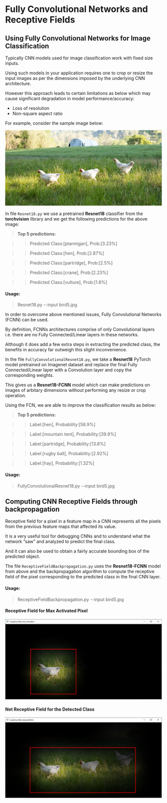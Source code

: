 # Fully Convolutional Networks and Receptive Fields

## Using Fully Convolutional Networks for Image Classification

Typically CNN models used for image classification work with fixed size inputs.

Using such models in your application requires one to crop or resize the input images as per the dimensions imposed by the underlying CNN architecture.

However this approach leads to certain limitations as below which may cause significant degradation in model performance/accuracy:
- Loss of resolution
- Non-square aspect ratio

For example, consider the sample image below:

![Sample Image](bird5.jpg "bird5")

In file `Resnet18.py` we use a pretrained **Resnet18** classifier from the **torchvision** library and we get the following predictions for the above image:
> **Top 5 predictions:**

>> Predicted Class:[ptarmigan], Prob:[3.23%]

>> Predicted Class:[hen], Prob:[2.87%]

>> Predicted Class:[partridge], Prob:[2.5%]

>> Predicted Class:[crane], Prob:[2.23%]

>> Predicted Class:[vulture], Prob:[1.8%]

#### Usage:

> Resnet18.py --input bird5.jpg

In order to overcome above mentioned issues, Fully Convolutional Networks (FCNN) can be used.

By definition, FCNNs architectures comprise of only Convolutional layers i.e. there are no Fully Connected/Linear layers in these networks.

Although it does add a few extra steps in extracting the predicted class, the benefits in accuracy far outweigh this slight inconvenience.

In the file `FullyConvolutionalResnet18.py`, we take a **Resnet18** PyTorch model pretrained on Imagenet dataset and replace the final Fully Connected/Linear layer with a Convolution layer and copy the corresponding weights.

This gives us a **Resnet18-FCNN** model which can make predictions on images of arbitary dimensions without performing any resize or crop operation.

Using the FCN, we are able to improve the classification results as below:
> **Top 5 predictions:**

>> Label:[hen], Probability:[58.9%]

>> Label:[mountain tent], Probability:[39.9%]

>> Label:[partridge], Probability:[13.8%]

>> Label:[rugby ball], Probability:[2.92%]

>> Label:[hay], Probability:[1.32%]

#### Usage:

> FullyConvolutionalResnet18.py --input bird5.jpg

## Computing CNN Receptive Fields through backpropagation

Receptive field for a pixel in a feature map in a CNN represents all the pixels from the previous feature maps that affected its value.

It is a very useful tool for debugging CNNs and to understand what the network “saw” and analyzed to predict the final class.

And it can also be used to obtain a fairly accurate bounding box of the predicted object.

The file `ReceptiveFieldBackpropagation.py` uses the **Resnet18-FCNN** model from above and the backpropagation algorithm to compute the receptive field of the pixel corresponding to the predicted class in the final CNN layer.

#### Usage:

> ReceptiveFieldBackpropagation.py --input bird5.jpg

#### Receptive Field for Max Activated Pixel

![Receptive Field for Max Activated Pixel](max_activation.png "max_activation")

#### Net Receptive Field for the Detected Class

![Net Receptive Field for the Detected Class](receptive_field.png "receptive_field")
